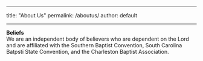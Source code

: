 ---
title: "About Us"
permalink: /aboutus/
author: default
  ___
  
**Beliefs**  
We are an independent body of believers who are dependent on the Lord and are affiliated with the Southern Baptist Convention, South Carolina Batpsti State Convention, and the Charleston Baptist Association.  


